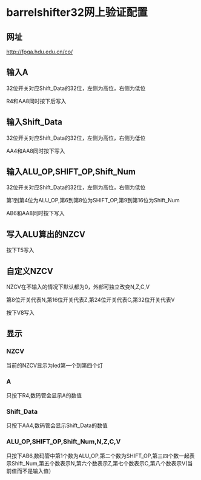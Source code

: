 # barrelshifter32网上验证配置

## 网址

http://fpga.hdu.edu.cn/co/

## 输入A

32位开关对应Shift_Data的32位，左侧为高位，右侧为低位

R4和AA8同时按下后写入

## 输入Shift_Data

32位开关对应Shift_Data的32位，左侧为高位，右侧为低位

AA4和AA8同时按下写入

## 输入ALU_OP,SHIFT_OP,Shift_Num

32位开关对应Shift_Data的32位，左侧为高位，右侧为低位

第1到第4位为ALU_OP,第6到第8位为SHIFT_OP,第9到第16位为Shift_Num

AB6和AA8同时按下写入

## 写入ALU算出的NZCV

按下T5写入

## 自定义NZCV

NZCV在不输入的情况下默认都为0，外部可独立改变N,Z,C,V

第8位开关代表N,第16位开关代表Z,第24位开关代表C,第32位开关代表V

按下V8写入

## 显示

### NZCV

当前的NZCV显示为led第一个到第四个灯

### A

只按下R4,数码管会显示A的数值

### Shift_Data

只按下AA4,数码管会显示Shift_Data的数值

### ALU_OP,SHIFT_OP,Shift_Num,N,Z,C,V

只按下AB6,数码管中第1个数为ALU_OP,第二个数为SHIFT_OP,第三四个数一起表示Shift_Num,第五个数表示N,第六个数表示Z,第七个数表示C,第八个数表示V(当前值而不是输入值）

